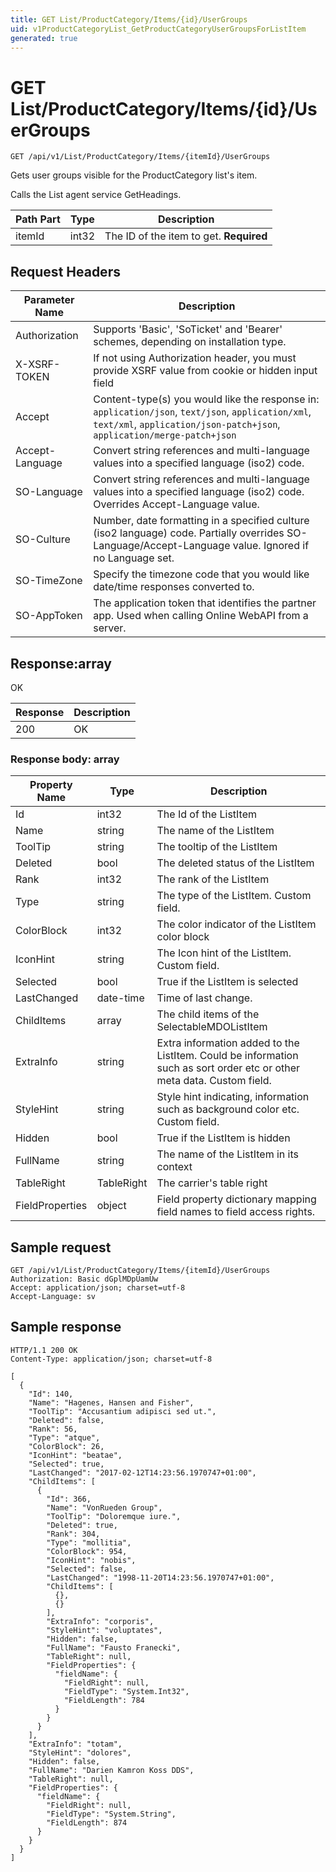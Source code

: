 ```yaml
---
title: GET List/ProductCategory/Items/{id}/UserGroups
uid: v1ProductCategoryList_GetProductCategoryUserGroupsForListItem
generated: true
---
```


# GET List/ProductCategory/Items/{id}/UserGroups

```http
GET /api/v1/List/ProductCategory/Items/{itemId}/UserGroups
```

Gets user groups visible for the ProductCategory list's item.


Calls the List agent service GetHeadings.





| Path Part | Type | Description |
|-----------|------|-------------|
| itemId | int32 | The ID of the item to get. **Required** |



## Request Headers

| Parameter Name | Description |
|----------------|-------------|
| Authorization  | Supports 'Basic', 'SoTicket' and 'Bearer' schemes, depending on installation type. |
| X-XSRF-TOKEN   | If not using Authorization header, you must provide XSRF value from cookie or hidden input field |
| Accept         | Content-type(s) you would like the response in: `application/json`, `text/json`, `application/xml`, `text/xml`, `application/json-patch+json`, `application/merge-patch+json` |
| Accept-Language | Convert string references and multi-language values into a specified language (iso2) code. |
| SO-Language | Convert string references and multi-language values into a specified language (iso2) code. Overrides Accept-Language value. |
| SO-Culture | Number, date formatting in a specified culture (iso2 language) code. Partially overrides SO-Language/Accept-Language value. Ignored if no Language set. |
| SO-TimeZone | Specify the timezone code that you would like date/time responses converted to. |
| SO-AppToken | The application token that identifies the partner app. Used when calling Online WebAPI from a server. |


## Response:array

OK

| Response | Description |
|----------------|-------------|
| 200 | OK |

### Response body: array

| Property Name | Type |  Description |
|----------------|------|--------------|
| Id | int32 | The Id of the ListItem |
| Name | string | The name of the ListItem |
| ToolTip | string | The tooltip of the ListItem |
| Deleted | bool | The deleted status of the ListItem |
| Rank | int32 | The rank of the ListItem |
| Type | string | The type of the ListItem. Custom field. |
| ColorBlock | int32 | The color indicator of the ListItem color block |
| IconHint | string | The Icon hint of the ListItem. Custom field. |
| Selected | bool | True if the ListItem is selected |
| LastChanged | date-time | Time of last change. |
| ChildItems | array | The child items of the SelectableMDOListItem |
| ExtraInfo | string | Extra information added to the ListItem. Could be information such as sort order etc or other meta data. Custom field. |
| StyleHint | string | Style hint indicating, information such as background color etc. Custom field. |
| Hidden | bool | True if the ListItem is hidden |
| FullName | string | The name of the ListItem in its context |
| TableRight | TableRight | The carrier's table right |
| FieldProperties | object | Field property dictionary mapping field names to field access rights. |

## Sample request

```http!
GET /api/v1/List/ProductCategory/Items/{itemId}/UserGroups
Authorization: Basic dGplMDpUamUw
Accept: application/json; charset=utf-8
Accept-Language: sv
```

## Sample response

```http_
HTTP/1.1 200 OK
Content-Type: application/json; charset=utf-8

[
  {
    "Id": 140,
    "Name": "Hagenes, Hansen and Fisher",
    "ToolTip": "Accusantium adipisci sed ut.",
    "Deleted": false,
    "Rank": 56,
    "Type": "atque",
    "ColorBlock": 26,
    "IconHint": "beatae",
    "Selected": true,
    "LastChanged": "2017-02-12T14:23:56.1970747+01:00",
    "ChildItems": [
      {
        "Id": 366,
        "Name": "VonRueden Group",
        "ToolTip": "Doloremque iure.",
        "Deleted": true,
        "Rank": 304,
        "Type": "mollitia",
        "ColorBlock": 954,
        "IconHint": "nobis",
        "Selected": false,
        "LastChanged": "1998-11-20T14:23:56.1970747+01:00",
        "ChildItems": [
          {},
          {}
        ],
        "ExtraInfo": "corporis",
        "StyleHint": "voluptates",
        "Hidden": false,
        "FullName": "Fausto Franecki",
        "TableRight": null,
        "FieldProperties": {
          "fieldName": {
            "FieldRight": null,
            "FieldType": "System.Int32",
            "FieldLength": 784
          }
        }
      }
    ],
    "ExtraInfo": "totam",
    "StyleHint": "dolores",
    "Hidden": false,
    "FullName": "Darien Kamron Koss DDS",
    "TableRight": null,
    "FieldProperties": {
      "fieldName": {
        "FieldRight": null,
        "FieldType": "System.String",
        "FieldLength": 874
      }
    }
  }
]
```